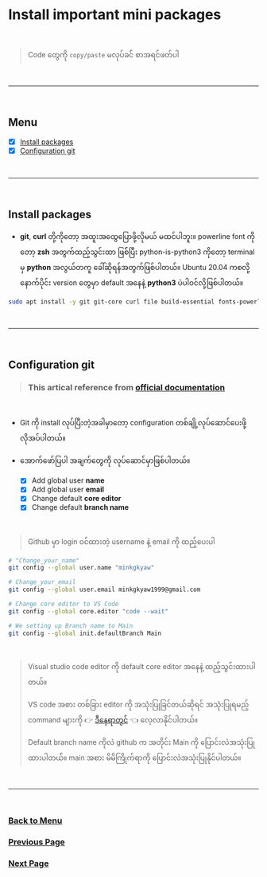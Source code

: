 # Install important mini packages

</br>

> Code တွေကို `copy/paste` မလုပ်ခင်် စာအရင်ဖတ်ပါ

</br>

---

</br>

## Menu

- [x] [Install packages](#install-packages)
- [x] [Configuration git](#configuration-git)

</br>

---

</br>

## Install packages

- **git**, **curl** တို့ကိုတော့ အထူးအထွေပြောဖို့လိုမယ် မထင်ပါဘူး။ powerline font ကိုတော့ **zsh** အတွက်ထည့်သွင်းထာ ဖြစ််ပြီး python-is-python3 ကိုတော့ terminal မှ **python** အလွယ်တကူ ခေါ်ဆိုရန်အတွက်ဖြစ်ပါတယ်။ Ubuntu 20.04 ကစလို့ နောက်ပိုင်း version တွေမှာ default အနေနဲ့ **python3** ပဲပါဝင်လို့ဖြစ်ပါတယ်။

```bash
sudo apt install -y git git-core curl file build-essential fonts-powerline python-is-python3
```

</br>

---

</br>

## Configuration git

> ### This artical reference from [official documentation](https://git-scm.com/book/en/v2/Getting-Started-First-Time-Git-Setup)

</br>

- Git ကို install လုပ်ပြီးတဲ့အခါမှာတော့ configuration တစ်ချို့လုပ်ဆောင်ပေးဖို့လိုအပ်ပါတယ်။

- အောက်ဖော်ပြပါ အချက်တွေကို လုပ်ဆောင်မှာဖြစ်ပါတယ်။
  - [x] Add global user **name**
  - [x] Add global user **email**
  - [x] Change default **core editor**
  - [x] Change default **branch name**

</br>

> Github မှာ login ဝင်ထားတဲ့ username နဲ့ email ကို ထည့်ပေးပါ

```bash
# "Change_your_name"
git config --global user.name "minkgkyaw"

# Change_your_email
git config --global user.email minkgkyaw1999@gmail.com

# Change core editor to VS Code
git config --global core.editor "code --wait"

# We setting up Branch name to Main
git config --global init.defaultBranch Main

```

</br>

>
> Visual studio code editor ကို default core editor အနေနဲ့ ထည့်သွင်းထားပါတယ်။
>
> VS code အစား တစ်ခြား editor ကို အသုံးပြုခြင်တယ်ဆိုရင် အသုံးပြုရမည့် command များကို 👉️ [ဒီနေရာတွင်](https://git-scm.com/book/en/v2/Appendix-C%3A-Git-Commands-Setup-and-Conf) 👈️ လေ့လာနိုင်ပါတယ်။
>
> Default branch name ကိုလဲ github က အတိုင်း Main ကို ပြောင်းလဲအသုံးပြုထားပါတယ််။ main အစား မိမိကြိုက်ရာကို ပြောင်းလဲအသုံးပြုနိုင်ပါတယ်။

</br>

---

</br>

### [Back to Menu](#menu)

### [Previous Page](./1.Start.md#change-apt-to-apt-fast)

### [Next Page](/3.Install_chrome.md#install-chrome)
